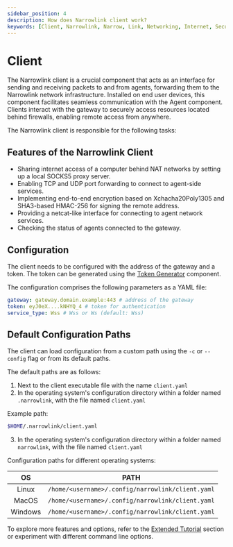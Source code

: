 ```yaml
---
sidebar_position: 4
description: How does Narrowlink client work?
keywords: [Client, Narrowlink, Narrow, Link, Networking, Internet, Security, Privacy, Open Source, Self-hosted, Tutorial, How-to, Guide, Nat, Firewall, Proxy, Reverse Proxy, Tunnel]
---
```


# Client

The Narrowlink client is a crucial component that acts as an interface for sending and receiving packets to and from agents, forwarding them to the Narrowlink network infrastructure. Installed on end user devices, this component facilitates seamless communication with the Agent component. Clients interact with the gateway to securely access resources located behind firewalls, enabling remote access from anywhere.

The Narrowlink client is responsible for the following tasks:

## Features of the Narrowlink Client

- Sharing internet access of a computer behind NAT networks by setting up a local SOCKS5 proxy server.
- Enabling TCP and UDP port forwarding to connect to agent-side services.
- Implementing end-to-end encryption based on Xchacha20Poly1305 and SHA3-based HMAC-256 for signing the remote address.
- Providing a netcat-like interface for connecting to agent network services.
- Checking the status of agents connected to the gateway.

## Configuration

The client needs to be configured with the address of the gateway and a token. The token can be generated using the [Token Generator](/docs/token-generator) component.

The configuration comprises the following parameters as a YAML file:


```yaml
gateway: gateway.domain.example:443 # address of the gateway
token: eyJ0eX....kNHYQ_4 # token for authentication
service_type: Wss # Wss or Ws (default: Wss)
```
## Default Configuration Paths

The client can load configuration from a custom path using the `-c` or `--config` flag or from its default paths.

The default paths are as follows:

1. Next to the client executable file with the name `client.yaml`
2. In the operating system's configuration directory within a folder named `.narrowlink`, with the file named `client.yaml`

Example path:
```bash
$HOME/.narrowlink/client.yaml
```
3. In the operating system's configuration directory within a folder named `narrowlink`, with the file named `client.yaml`

Configuration paths for different operating systems:

| OS | PATH |
|:-:|:-:|
| Linux | `/home/<username>/.config/narrowlink/client.yaml` |
| MacOS | `/home/<username>/.config/narrowlink/client.yaml` |
| Windows | `/home/<username>/.config/narrowlink/client.yaml` |


To explore more features and options, refer to the [Extended Tutorial](/docs/category/extended-tutorial) section or experiment with different command line options.



